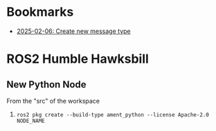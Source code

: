 # Bookmarks
* [2025-02-06: Create new message type](https://docs.ros.org/en/humble/Tutorials/Beginner-Client-Libraries/Custom-ROS2-Interfaces.html)

# ROS2 Humble Hawksbill

## New Python Node
From the "src" of the workspace
1. `ros2 pkg create --build-type ament_python --license Apache-2.0 NODE_NAME`